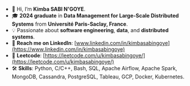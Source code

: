 - 👋 Hi, I’m **Kimba SABI N'GOYE**.
- 🎓 **2024 graduate** in **Data Management for Large-Scale Distributed Systems** from **Université Paris-Saclay, France**.
- 💡 Passionate about **software engineering**, **data**, and **distributed systems**.
- 🔗 **Reach me on LinkedIn**: [www.linkedin.com/in/kimbasabingoye](https://www.linkedin.com/in/kimbasabingoye)
- 🧠 **Leetcode**: [https://leetcode.com/u/kimbasabingoye/](https://leetcode.com/u/kimbasabingoye/)
- 🛠️ **Skills**: Python, C/C++, Bash, SQL, Apache Airflow, Apache Spark, MongoDB, Cassandra, PostgreSQL, Tableau, GCP, Docker, Kubernetes.

<!---
kimbasabingoye/kimbasabingoye is a ✨ special ✨ repository because its `README.md` (this file) appears on your GitHub profile.
You can click the Preview link to take a look at your changes.
--->

